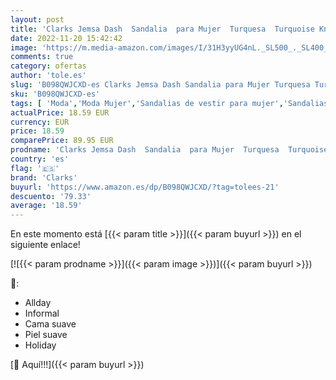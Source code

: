 ```yaml
---
layout: post
title: 'Clarks Jemsa Dash  Sandalia  para Mujer  Turquesa  Turquoise Knit   41 EU'
date: 2022-11-20 15:42:42
image: 'https://m.media-amazon.com/images/I/31H3yyUG4nL._SL500_._SL400_.jpg'
comments: true
category: ofertas
author: 'tole.es'
slug: 'B098QWJCXD-es Clarks Jemsa Dash Sandalia para Mujer Turquesa Turquoise...'
sku: 'B098QWJCXD-es'
tags: [ 'Moda','Moda Mujer','Sandalias de vestir para mujer','Sandalias y palas de mujer','Zapatos para mujer','clarks','sandalia','🇪🇸', ]
actualPrice: 18.59 EUR
currency: EUR
price: 18.59
comparePrice: 89.95 EUR
prodname: 'Clarks Jemsa Dash  Sandalia  para Mujer  Turquesa  Turquoise Knit   41 EU'
country: 'es'
flag: '🇪🇸'
brand: 'Clarks'
buyurl: 'https://www.amazon.es/dp/B098QWJCXD/?tag=tolees-21'
descuento: '79.33'
average: '18.59'
---
```


En este momento está [{{< param title >}}]({{< param buyurl >}}) en el siguiente enlace!

[![{{< param prodname >}}]({{< param image >}})]({{< param buyurl >}})

🔎:

- Allday
- Informal
- Cama suave
- Piel suave
- Holiday

[🛒 Aquí!!!]({{< param buyurl >}})
